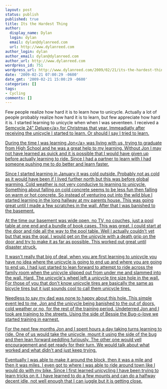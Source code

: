 ```yaml
---
layout: post
status: publish
published: true
title: Its the Hardest Thing
author:
  display_name: Dylan
  login: dylan
  email: dylan@dylanreed.com
  url: http://www.dylanreed.com
author_login: dylan
author_email: dylan@dylanreed.com
author_url: http://www.dylanreed.com
wordpress_id: 751
wordpress_url: http://www.dylanreed.com/2009/02/21/its-the-hardest-thing/
date: '2009-02-21 07:00:29 -0600'
date_gmt: '2009-02-21 15:00:29 -0600'
categories: []
tags:
- Cycling
comments: []
---
```

<p>Few people realize how hard it is to learn how to unicycle. Actually a lot of people probably realize how hard it is to learn, but few appreciate how hard it is. I started learning to unicycle when when I was seventeen. I received a <a href="http:&#47;&#47;store.semcycle.com&#47;product_info.php?products_id=6">Semcycle 24" Deluxe<&#47;a> for Christmas that year. Immeadiatly after receiving the unicycle I started to learn. Or should I say I tried to learn.</p>
<p>During the time I was learning <a href="http:&#47;&#47;www.in5anity.org&#47;">Jon<&#47;a> was living with us, trying to graduate from High School and he was a great help to my learning. Without Jon I may not have learned as quick and it is possible that I would have given up before actually learning to ride. Since I had a partner to learn with I had someone pushing me to do better and learn faster.</p>
<p>Since I started learning in January it was cold outside. Probably not as cold as it would have been if I lived further north but this was before global warming. Cold weather is not very conducive to learning to unicycle. Something about falling on cold concrete seems to be less fun then falling on warm or hot concrete. So instead of venturing out into the wild blue I started learning in the long hallway at my parents house. This was going great until I made a few scratches in the wall. After that I was banished to the basement.</p>
<p>At the time our basement was wide open, no TV, no couches, just a pool table at one end and a bundle of book cases. This was great. I could start at the door and ride all the way to the pool table. Well I actually couldn't yet but that was the goal. I would get on the unicycle with a death grip on the door and try to make it as far as possible. This worked out great until disaster struck.</p>
<p>It wasn't really that big of deal, when you are first learning to unicycle you have no idea where the unicycle is going to end up and where you are going to end up. I had just started to lean forward to attempt to ride across the family room when the unicycle slipped out from under me and slammed into the wall. Hard. The unicycle's wheel left a unicycle tire size hole in the wall. For those of you that don't know unicycle tires are basically the same as bicycle tires but it just sounds cool to call them unicycle tires.</p>
<p>Needless to say my dad was none to happy about this hole. This simple event led to me, Jon and the unicycle being banished to the out of doors, cold weather or no, for the rest of the training period. Undeterred Jon and I took are training to the streets. Using the side of Bessie the Bug-o-love we started training in earnest.</p>
<p>For the next few months Jon and I spent hours a day taking turns learning to ride. One of us would take the unicycle, mount it using the side of the bug and then lean forward peddling furiously. The other one would yell encouragement and get ready for their turn. We would talk about what worked and what didn't and just keep trying.</p>
<p>Eventually I was able to make it around the block, then it was a mile and then it was miles. I even got to where I was able to ride around town like I would do with my bike. Since I first learned unicycling I have been trying to learn tricks on it. I have learned to do a few mounts and can do a halfway decent idle, not well enough that I can juggle but it is getting close.</p>
